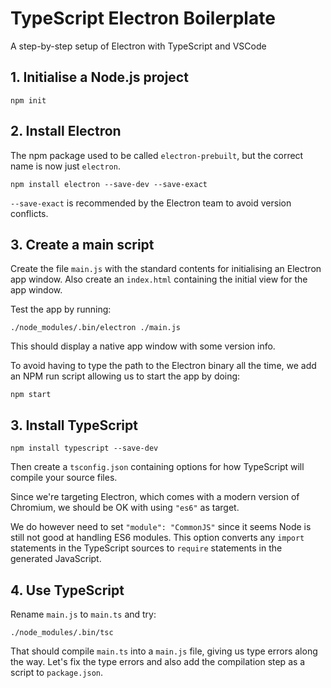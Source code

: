 # TypeScript Electron Boilerplate
A step-by-step setup of Electron with TypeScript and VSCode

## 1. Initialise a Node.js project

`npm init`

## 2. Install Electron

The npm package used to be called `electron-prebuilt`, but the correct name is now just `electron`.

`npm install electron --save-dev --save-exact`

`--save-exact` is recommended by the Electron team to avoid version conflicts.

## 3. Create a main script

Create the file `main.js` with the standard contents for initialising an Electron app window. Also create an `index.html` containing the initial view for the app window.

Test the app by running:

`./node_modules/.bin/electron ./main.js`

This should display a native app window with some version info.

To avoid having to type the path to the Electron binary all the time, we add an NPM run script allowing us to start the app by doing:

`npm start`

## 3. Install TypeScript

`npm install typescript --save-dev`

Then create a `tsconfig.json` containing options for how TypeScript will compile your source files.

Since we're targeting Electron, which comes with a modern version of Chromium, we should be OK with using `"es6"` as target.

We do however need to set `"module": "CommonJS"` since it seems Node is still not good at handling ES6 modules. This option converts any `import` statements in the TypeScript sources to `require` statements in the generated JavaScript.

## 4. Use TypeScript

Rename `main.js` to `main.ts` and try:

`./node_modules/.bin/tsc`

That should compile `main.ts` into a `main.js` file, giving us type errors along the way. Let's fix the type errors and also add the compilation step as a script to `package.json`.
